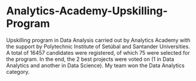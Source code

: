 # Analytics-Academy-Upskilling-Program

Upskilling program in Data Analysis carried out by Analytics Academy with the support by Polytechnic Institute of Setúbal and Santander Universities. A total of 16457 candidates were registered, of which 75 were selected for the program. In the end, the 2 best projects were voted on (1 in Data Analytics and another in Data Science). My team won the Data Analytics category.

